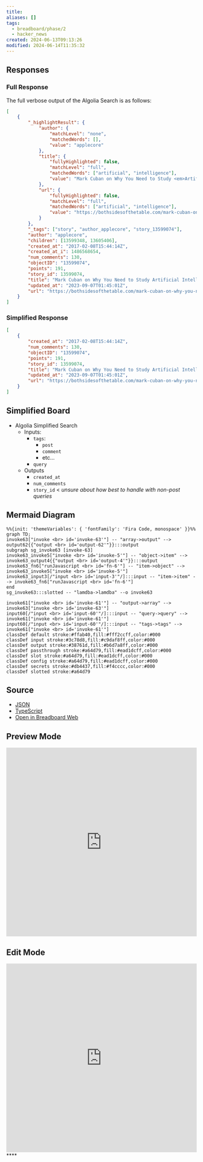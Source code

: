 ```yaml
---
title: 
aliases: []
tags:
  - breadboard/phase/2
  - hacker_news
created: 2024-06-13T09:13:26
modified: 2024-06-14T11:35:32
---
```


## Responses

### Full Response

The full verbose output of the Algolia Search is as follows:

```json
[
	{
		"_highlightResult": {
			"author": {
				"matchLevel": "none",
				"matchedWords": [],
				"value": "applecore"
			},
			"title": {
				"fullyHighlighted": false,
				"matchLevel": "full",
				"matchedWords": ["artificial", "intelligence"],
				"value": "Mark Cuban on Why You Need to Study <em>Artificial</em> <em>Intelligence</em>"
			},
			"url": {
				"fullyHighlighted": false,
				"matchLevel": "full",
				"matchedWords": ["artificial", "intelligence"],
				"value": "https://bothsidesofthetable.com/mark-cuban-on-why-you-need-to-study-<em>artificial</em>-<em>intelligence</em>-or-youll-be-a-dinosaur-in-3-years-db3447bea1b4"
			}
		},
		"_tags": ["story", "author_applecore", "story_13599074"],
		"author": "applecore",
		"children": [13599348, 13605406],
		"created_at": "2017-02-08T15:44:14Z",
		"created_at_i": 1486568654,
		"num_comments": 130,
		"objectID": "13599074",
		"points": 191,
		"story_id": 13599074,
		"title": "Mark Cuban on Why You Need to Study Artificial Intelligence",
		"updated_at": "2023-09-07T01:45:01Z",
		"url": "https://bothsidesofthetable.com/mark-cuban-on-why-you-need-to-study-artificial-intelligence-or-youll-be-a-dinosaur-in-3-years-db3447bea1b4"
	}
]
```

### Simplified Response

```json
[
	{
		"created_at": "2017-02-08T15:44:14Z",
		"num_comments": 130,
		"objectID": "13599074",
		"points": 191,
		"story_id": 13599074,
		"title": "Mark Cuban on Why You Need to Study Artificial Intelligence",
		"updated_at": "2023-09-07T01:45:01Z",
		"url": "https://bothsidesofthetable.com/mark-cuban-on-why-you-need-to-study-artificial-intelligence-or-youll-be-a-dinosaur-in-3-years-db3447bea1b4"
	}
]
```

## Simplified Board
- Algolia Simplified Search
	- Inputs:
		- `tags`:
			- `post`
			- `comment`
			- etc...
		- `query`
	- Outputs
		- `created_at`
		- `num_comments`
		- `story_id` < *unsure about how best to handle with non-post queries*
## Mermaid Diagram

```mermaid
%%{init: 'themeVariables': { 'fontFamily': 'Fira Code, monospace' }}%%
graph TD;
invoke63["invoke <br> id='invoke-63'"] -- "array->output" --> output62{{"output <br> id='output-62'"}}:::output
subgraph sg_invoke63 [invoke-63]
invoke63_invoke5["invoke <br> id='invoke-5'"] -- "object->item" --> invoke63_output4{{"output <br> id='output-4'"}}:::output
invoke63_fn6["runJavascript <br> id='fn-6'"] -- "item->object" --> invoke63_invoke5["invoke <br> id='invoke-5'"]
invoke63_input3[/"input <br> id='input-3'"/]:::input -- "item->item" --> invoke63_fn6["runJavascript <br> id='fn-6'"]
end
sg_invoke63:::slotted -- "lamdba->lamdba" --o invoke63

invoke61["invoke <br> id='invoke-61'"] -- "output->array" --> invoke63["invoke <br> id='invoke-63'"]
input60[/"input <br> id='input-60'"/]:::input -- "query->query" --> invoke61["invoke <br> id='invoke-61'"]
input60[/"input <br> id='input-60'"/]:::input -- "tags->tags" --> invoke61["invoke <br> id='invoke-61'"]
classDef default stroke:#ffab40,fill:#fff2ccff,color:#000
classDef input stroke:#3c78d8,fill:#c9daf8ff,color:#000
classDef output stroke:#38761d,fill:#b6d7a8ff,color:#000
classDef passthrough stroke:#a64d79,fill:#ead1dcff,color:#000
classDef slot stroke:#a64d79,fill:#ead1dcff,color:#000
classDef config stroke:#a64d79,fill:#ead1dcff,color:#000
classDef secrets stroke:#db4437,fill:#f4cccc,color:#000
classDef slotted stroke:#a64d79
```

## Source

- [JSON](https://github.com/ExaDev/breadboard/blob/hackernews-simplified/packages/breadboard-web/public/graphs/hacker-news-simplified-algolia-search.json)
- [TypeScript](https://github.com/ExaDev/breadboard/blob/hackernews-simplified/packages/breadboard-web/src/boards/hacker-news-simplified-algolia-search.ts)
- [Open in Breadboard Web](https://breadboard-ai.web.app/?board=https://raw.githubusercontent.com/ExaDev/breadboard/hackernews-simplified/packages/breadboard-web/public/graphs/hacker-news-simplified-algolia-search.json)

## Preview Mode

<iframe src="https://breadboard-ai.web.app/?board=https://raw.githubusercontent.com/ExaDev/breadboard/hackernews-simplified/packages/breadboard-web/public/graphs/hacker-news-simplified-algolia-search.json&embed" style="width: 100%; height: 500px; border: 0;"></iframe>

## Edit Mode

<iframe src="https://breadboard-ai.web.app/?board=https://raw.githubusercontent.com/ExaDev/breadboard/hackernews-simplified/packages/breadboard-web/public/graphs/hacker-news-simplified-algolia-search.json" style="width: 100%; height: 500px; border: 0;"></iframe>
****
